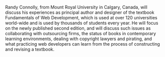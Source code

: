 Randy Connolly, from Mount Royal University in Calgary, Canada, will discuss his experiences as principal author and designer of the textbook Fundamentals of Web Development, which is used at over 120 universities world-wide and is used by thousands of students every year. He will focus on the newly published second edition, and will discuss such issues as collaborating with outsourcing firms, the status of books in contemporary learning environments, dealing with copyright lawyers and pirating, and what practicing web developers can learn from the process of constructing and revising a textbook. 